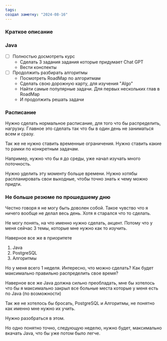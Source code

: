 ```yaml
---
tags: 
создал заметку: "2024-08-16"
---
```

### Краткое описание

### Java 
- [ ] Полностью досмотреть курс
   -  Сделать 3 задания задания которые придумает Chat GPT
   - Вести конспекты
- [ ] Продолжить разбирать алгоритмы
	- Посмотреть RoadMap по алгоритмам 
	- Сделать свою дорожную карту, для изучения "Algo"
	- Найти самые популярные задачи. Для первых нескольких глав в RoadMap
	- И продолжить решать задачи

### Расписание

Нужно сделать нормальное расписание, для того что бы распределить, нагрузку. 
Главное это сделать так что бы в один день не заниматься всем и сразу.

Так же не нужно ставить временные ограничения. Нужно ставить какие то рамки по конкретным задачам. 

Например, нужно что бы я до среды, уже начал изучать много поточность. 

Нужно уделить эту моменту больше времени. 
Нужно хотябы распланировать свои выходные, чтобы точно знать к чему можно придти.


### Не больше резюме по прошедшему дню

Честно говоря я не могу быть доволен собой. Такое чувство что я ничего вообще не делал весь день. Хотя я старался что то сделать. 

Не могу понять, на что именно нужно сделать, акцент. Потому что у меня сейчас 3 темы, которые мне нужно как то изучить.

Наверное все же в приоритете 
1) Java
2) PostgreSQL 
3) Алгоритмы

Но у меня всего 1 неделя. Интересно, что можно сделать? 
Как будет максимально правильно распределить свое время? 


Наверное все же Java должна сильно преобладать, мне бы хотелось что бы я максимально закрыл все больные места которые у меня есть по Java (по возможности)

Так же не хотелось бы бросать, PostgreSQL и Алгоритмы, не понятно как именно мне нужно их учить. 

Нужно разобраться в этом. 

Но одно понятно точно, следующую неделю, нужно будет, максимально вкачать Java, что бы уже потом было легче.






